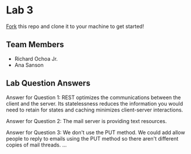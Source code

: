 # Lab 3
[Fork](https://docs.github.com/en/get-started/quickstart/fork-a-repo) this repo and clone it to your machine to get started!

## Team Members
- Richard Ochoa Jr.
- Ana Sanson

## Lab Question Answers

Answer for Question 1: REST optimizes the communications between the client and the server. Its statelessness reduces the information you would need to retain for states and caching minimizes client-server interactions.

Answer for Question 2: The mail server is providing text resources.

Answer for Question 3: We don't use the PUT method. We could add allow people to reply to emails using the PUT method so there aren't different copies of mail threads.
...